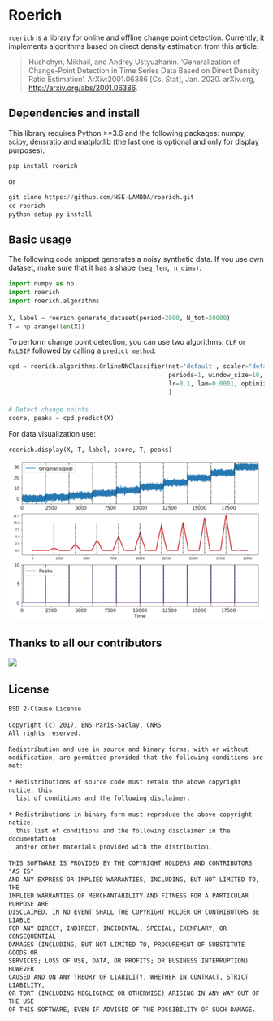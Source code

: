# Roerich

`roerich` is a library for online and offline change point detection. Currently, it implements 
algorithms based on direct density estimation from this article:

> Hushchyn, Mikhail, and Andrey Ustyuzhanin. ‘Generalization of Change-Point Detection in Time Series Data Based on Direct Density Ratio Estimation’. ArXiv:2001.06386 [Cs, Stat], Jan. 2020. arXiv.org, http://arxiv.org/abs/2001.06386.

## Dependencies and install
This library requires Python >=3.6 and the following packages: numpy, scipy, densratio and matplotlib (the last one is optional and only for display purposes).

```
pip install roerich
```
or 
```python
git clone https://github.com/HSE-LAMBDA/roerich.git
cd roerich
python setup.py install 
```

## Basic usage 

The following code snippet generates a noisy synthetic data. If you use own dataset, make
sure that it has a shape `(seq_len, n_dims)`.
```python
import numpy as np
import roerich
import roerich.algorithms
 
X, label = roerich.generate_dataset(period=2000, N_tot=20000)
T = np.arange(len(X))
```

To perform change point detection, you can use two algorithms: `CLF` or `RuLSIF`
followed by calling a `predict method`: 

```python
cpd = roerich.algorithms.OnlineNNClassifier(net='default', scaler="default", metric="KL_sym",
                                            periods=1, window_size=10, lag_size=500, step=10, n_epochs=10,
                                            lr=0.1, lam=0.0001, optimizer="Adam"
                                            )

# Detect change points
score, peaks = cpd.predict(X)
```

For data visualization use: 
```python
roerich.display(X, T, label, score, T, peaks)
```
![](images/demo.png)

## Thanks to all our contributors

<a href="https://github.com/HSE-LAMBDA/roerich/graphs/contributors">
  <img src="https://contributors-img.web.app/image?repo=HSE-LAMBDA/roerich" />
</a>

## License

```
BSD 2-Clause License

Copyright (c) 2017, ENS Paris-Saclay, CNRS
All rights reserved.

Redistribution and use in source and binary forms, with or without
modification, are permitted provided that the following conditions are met:

* Redistributions of source code must retain the above copyright notice, this
  list of conditions and the following disclaimer.

* Redistributions in binary form must reproduce the above copyright notice,
  this list of conditions and the following disclaimer in the documentation
  and/or other materials provided with the distribution.

THIS SOFTWARE IS PROVIDED BY THE COPYRIGHT HOLDERS AND CONTRIBUTORS "AS IS"
AND ANY EXPRESS OR IMPLIED WARRANTIES, INCLUDING, BUT NOT LIMITED TO, THE
IMPLIED WARRANTIES OF MERCHANTABILITY AND FITNESS FOR A PARTICULAR PURPOSE ARE
DISCLAIMED. IN NO EVENT SHALL THE COPYRIGHT HOLDER OR CONTRIBUTORS BE LIABLE
FOR ANY DIRECT, INDIRECT, INCIDENTAL, SPECIAL, EXEMPLARY, OR CONSEQUENTIAL
DAMAGES (INCLUDING, BUT NOT LIMITED TO, PROCUREMENT OF SUBSTITUTE GOODS OR
SERVICES; LOSS OF USE, DATA, OR PROFITS; OR BUSINESS INTERRUPTION) HOWEVER
CAUSED AND ON ANY THEORY OF LIABILITY, WHETHER IN CONTRACT, STRICT LIABILITY,
OR TORT (INCLUDING NEGLIGENCE OR OTHERWISE) ARISING IN ANY WAY OUT OF THE USE
OF THIS SOFTWARE, EVEN IF ADVISED OF THE POSSIBILITY OF SUCH DAMAGE.
```
